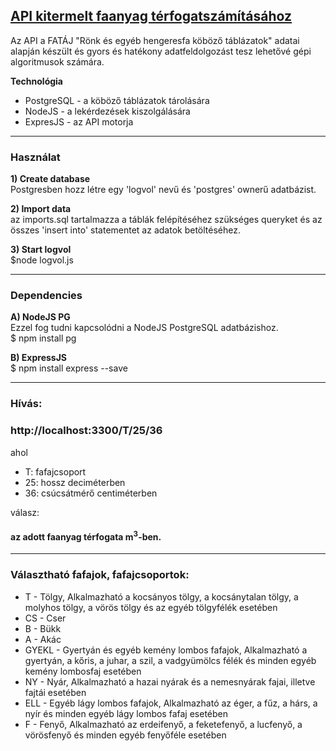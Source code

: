 <u><h2>API kitermelt faanyag térfogatszámításához</h2></u>

Az API a FATÁJ "Rönk és egyéb hengeresfa köböző táblázatok" adatai alapján készült és gyors és hatékony adatfeldolgozást tesz lehetővé gépi algoritmusok számára.

<b>Technológia</b>
<ul>

<li>PostgreSQL - a köböző táblázatok tárolására</li>
<li>NodeJS - a lekérdezések kiszolgálására</li>
<li>ExpresJS - az API motorja</li>
</ul>
<hr>
<h3>Használat</h3>
<b>1) Create database</b><br>
Postgresben hozz létre egy 'logvol' nevű és 'postgres' ownerű adatbázist.

<b>2) Import data</b><br>
az imports.sql tartalmazza a táblák felépítéséhez szükséges queryket és az összes 'insert into' statementet az adatok betöltéséhez.

<b>3) Start logvol</b><br>
$node logvol.js
<hr>
<h3>Dependencies</h3>
<b>A) NodeJS PG</b><br>
Ezzel fog tudni kapcsolódni a NodeJS PostgreSQL adatbázishoz.<br>
$ npm install pg

<b>B) ExpressJS</b><br>
$ npm install express --save
<hr>
<h3>Hívás:</h3>

<h3>http://localhost:3300/T/25/36</h3>
ahol
<ul>
<li>T: fafajcsoport</li>
<li>25: hossz deciméterben</li>
<li>36: csúcsátmérő centiméterben</li>
</ul>
válasz: <br>
<h4>az adott faanyag térfogata m<sup>3</sup>-ben.</h4>
<hr>
<h3>Választható fafajok, fafajcsoportok:</h3>
<ul>

<li>T - Tölgy, Alkalmazható
a kocsányos tölgy,
a kocsánytalan tölgy,
a molyhos tölgy,
a vörös tölgy és
az egyéb tölgyfélék esetében</li>
<li>CS - Cser</li>
<li>B - Bükk</li>
<li>A - Akác</li>
  <li>GYEKL - Gyertyán és egyéb kemény lombos fafajok, Alkalmazható
a gyertyán,
a kőris,
a juhar,
a szil,
a vadgyümölcs félék és
minden egyéb kemény lombosfaj esetében</li>
  <li>NY - Nyár, Alkalmazható
a hazai nyárak és
a nemesnyárak fajai, illetve fajtái esetében</li>
  <li>ELL - Egyéb lágy lombos fafajok, Alkalmazható
az éger,
a fűz,
a hárs,
a nyír és
minden egyéb lágy lombos fafaj esetében</li>
  <li>F - Fenyő, Alkalmazható
az erdeifenyő,
a feketefenyő,
a lucfenyő,
a vörösfenyő és
minden egyéb fenyőféle esetében</li>
</ul>
